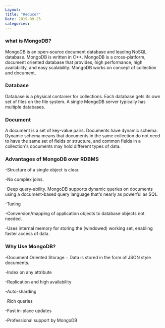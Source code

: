 ```yaml
---
Layout:
Title: "Reducer"
Date: 2019-09-25
categories:
---
```

### what is MongoDB?
MongoDB is an open-source document database and leading NoSQL database. MongoDB is written in C++. 
MongoDB is a cross-platform, document oriented database that provides, high performance, high availability, and easy scalability. MongoDB works on concept of collection and document.

### Database
Database is a physical container for collections. Each database gets its own set of files on the file system. A single MongoDB server typically has multiple databases.

### Document
A document is a set of key-value pairs. Documents have dynamic schema. Dynamic schema means that documents in the same collection do not need to have the same set of fields or structure, and common fields in a collection's documents may hold different types of data.

### Advantages of MongoDB over RDBMS
-Structure of a single object is clear.

-No complex joins.

-Deep query-ability. MongoDB supports dynamic queries on documents using a document-based query language that's nearly as powerful as SQL.

-Tuning

-Conversion/mapping of application objects to database objects not needed.

-Uses internal memory for storing the (windowed) working set, enabling faster access of data.

### Why Use MongoDB?
-Document Oriented Storage − Data is stored in the form of JSON style documents.

-Index on any attribute

-Replication and high availability

-Auto-sharding

-Rich queries

-Fast in-place updates

-Professional support by MongoDB





